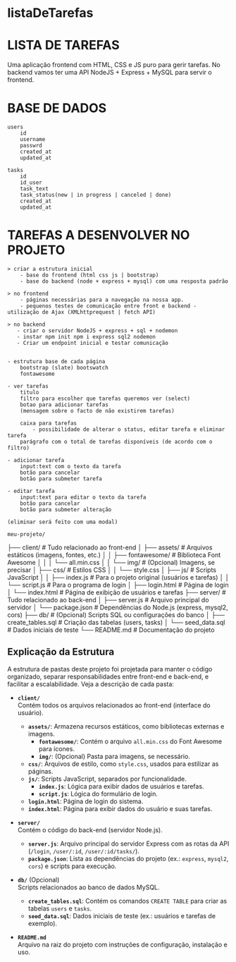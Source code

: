 # listaDeTarefas

# LISTA DE TAREFAS

Uma aplicação frontend com HTML, CSS e JS puro para gerir tarefas.
No backend vamos ter uma API NodeJS + Express + MySQL para servir o frontend.

# BASE DE DADOS

    users
        id
        username
        passwrd
        created_at
        updated_at

    tasks
        id
        id_user
        task_text
        task_status(new | in progress | canceled | done)
        created_at
        updated_at

# TAREFAS A DESENVOLVER NO PROJETO

    > criar a estrutura inicial
        - base do frontend (html css js | bootstrap)
        - base do backend (node + express + mysql) com uma resposta padrão

    > no frontend
        - páginas necessárias para a navegação na nossa app.
        - pequenos testes de comunicação entre front e backend - utilização de Ajax (XMLhttprequest | fetch API)

    > no backend
       - criar o servidor NodeJS + express + sql + nodemon
       - instar npm init npm i express sql2 nodemon 
       - Criar um endpoint inicial e testar comunicação
    
    
    - estrutura base de cada página
        bootstrap (slate) bootswatch
        fontawesome
    
    - ver tarefas
        titulo
        filtro para escolher que tarefas queremos ver (select)
        botao para adicionar tarefas
        (mensagem sobre o facto de não existirem tarefas)
        
        caixa para tarefas
            - possibilidade de alterar o status, editar tarefa e eliminar tarefa
        parágrafo com o total de tarefas disponíveis (de acordo com o filtro)

    - adicionar tarefa
        input:text com o texto da tarefa
        botão para cancelar
        botão para submeter tarefa

    - editar tarefa
        input:text para editar o texto da tarefa
        botão para cancelar
        botão para submeter alteração

    (eliminar será feito com uma modal)

    meu-projeto/

    
├── client/                 # Tudo relacionado ao front-end
│   ├── assets/            # Arquivos estáticos (imagens, fontes, etc.)
│   │   ├── fontawesome/   # Biblioteca Font Awesome
│   │   │   └── all.min.css
│   │   └── img/           # (Opcional) Imagens, se precisar
│   ├── css/              # Estilos CSS
│   │   └── style.css
│   ├── js/               # Scripts JavaScript
│   │   ├── index.js      # Para o projeto original (usuários e tarefas)
│   │   └── script.js     # Para o programa de login
│   ├── login.html        # Página de login
│   └── index.html        # Página de exibição de usuários e tarefas
├── server/                # Tudo relacionado ao back-end
│   ├── server.js         # Arquivo principal do servidor
│   └── package.json      # Dependências do Node.js (express, mysql2, cors)
├── db/                   # (Opcional) Scripts SQL ou configurações do banco
│   ├── create_tables.sql # Criação das tabelas (users, tasks)
│   └── seed_data.sql     # Dados iniciais de teste
└── README.md             # Documentação do projeto
 
## Explicação da Estrutura

A estrutura de pastas deste projeto foi projetada para manter o código organizado, separar responsabilidades entre front-end e back-end, e facilitar a escalabilidade. Veja a descrição de cada pasta:

- **`client/`**  
  Contém todos os arquivos relacionados ao front-end (interface do usuário).  
  - **`assets/`**: Armazena recursos estáticos, como bibliotecas externas e imagens.  
    - **`fontawesome/`**: Contém o arquivo `all.min.css` do Font Awesome para ícones.  
    - **`img/`**: (Opcional) Pasta para imagens, se necessário.  
  - **`css/`**: Arquivos de estilo, como `style.css`, usados para estilizar as páginas.  
  - **`js/`**: Scripts JavaScript, separados por funcionalidade.  
    - **`index.js`**: Lógica para exibir dados de usuários e tarefas.  
    - **`script.js`**: Lógica do formulário de login.  
  - **`login.html`**: Página de login do sistema.  
  - **`index.html`**: Página para exibir dados do usuário e suas tarefas.

- **`server/`**  
  Contém o código do back-end (servidor Node.js).  
  - **`server.js`**: Arquivo principal do servidor Express com as rotas da API (`/login`, `/user/:id`, `/user/:id/tasks/`).  
  - **`package.json`**: Lista as dependências do projeto (ex.: `express`, `mysql2`, `cors`) e scripts para execução.

- **`db/`** (Opcional)  
  Scripts relacionados ao banco de dados MySQL.  
  - **`create_tables.sql`**: Contém os comandos `CREATE TABLE` para criar as tabelas `users` e `tasks`.  
  - **`seed_data.sql`**: Dados iniciais de teste (ex.: usuários e tarefas de exemplo).

- **`README.md`**  
  Arquivo na raiz do projeto com instruções de configuração, instalação e uso.